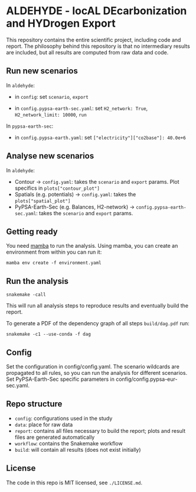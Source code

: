 # ALDEHYDE - locAL DEcarbonization and HYDrogen Export

This repository contains the entire scientific project, including code and report. The philosophy behind this repository is that no intermediary results are included, but all results are computed from raw data and code.

## Run new scenarios
In `aldehyde`:

* in `config`: set `scenario`, `export`
    
* in `config.pypsa-earth-sec.yaml`: set `H2_network: True`, `H2_network_limit: 10000`, `run`

In `pypsa-earth-sec`:
* in `config.pypsa-earth.yaml`: set `["electricity"]["co2base"]: 40.0e+6`

## Analyse new scenarios
In `aldehyde`:

* Contour -> `config.yaml`: takes the `scenario` and `export` params. Plot specifics in `plots["contour_plot"]`
* Spatials (e.g. potentials) -> `config.yaml`: takes the `plots["spatial_plot"]`
* PyPSA-Earth-Sec (e.g. Balances, H2-network) -> `config.pypsa-earth-sec.yaml`: takes the `scenario` and `export` params.



## Getting ready

You need [mamba](https://mamba.readthedocs.io/en/latest/) to run the analysis. Using mamba, you can create an environment from within you can run it:

    mamba env create -f environment.yaml

## Run the analysis

    snakemake -call

This will run all analysis steps to reproduce results and eventually build the report.

To generate a PDF of the dependency graph of all steps `build/dag.pdf` run:

    snakemake -c1 --use-conda -f dag

## Config

Set the configuration in config/config.yaml. The scenario wildcards are propagated to all rules, so you can run the analysis for different scenarios.
Set PyPSA-Earth-Sec specific parameters in config/config.pypsa-eur-sec.yaml.

## Repo structure

* `config`: configurations used in the study
* `data`: place for raw data
* `report`: contains all files necessary to build the report; plots and result files are generated automatically
* `workflow`: contains the Snakemake workflow
* `build`: will contain all results (does not exist initially)

## License

The code in this repo is MIT licensed, see `./LICENSE.md`.
